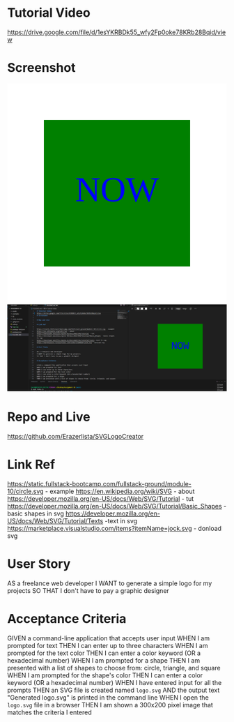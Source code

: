 # Tutorial Video

https://drive.google.com/file/d/1esYKRBDk55_wfy2Fp0oke78KRb28Bqid/view

# Screenshot

<img src= "examples\logo.svg" alt = "svg file saying now">
<img src= "assets\screenshotforgen.png" alt="picture of project">

# Repo and Live

https://github.com/Erazerlista/SVGLogoCreator

# Link Ref

https://static.fullstack-bootcamp.com/fullstack-ground/module-10/circle.svg - example
https://en.wikipedia.org/wiki/SVG - about
https://developer.mozilla.org/en-US/docs/Web/SVG/Tutorial - tut
https://developer.mozilla.org/en-US/docs/Web/SVG/Tutorial/Basic_Shapes - basic shapes in svg
https://developer.mozilla.org/en-US/docs/Web/SVG/Tutorial/Texts -text in svg
https://marketplace.visualstudio.com/items?itemName=jock.svg - donload svg

# User Story

AS a freelance web developer
I WANT to generate a simple logo for my projects
SO THAT I don't have to pay a graphic designer

# Acceptance Criteria

GIVEN a command-line application that accepts user input
WHEN I am prompted for text
THEN I can enter up to three characters
WHEN I am prompted for the text color
THEN I can enter a color keyword (OR a hexadecimal number)
WHEN I am prompted for a shape
THEN I am presented with a list of shapes to choose from: circle, triangle, and square
WHEN I am prompted for the shape's color
THEN I can enter a color keyword (OR a hexadecimal number)
WHEN I have entered input for all the prompts
THEN an SVG file is created named `logo.svg`
AND the output text "Generated logo.svg" is printed in the command line
WHEN I open the `logo.svg` file in a browser
THEN I am shown a 300x200 pixel image that matches the criteria I entered
